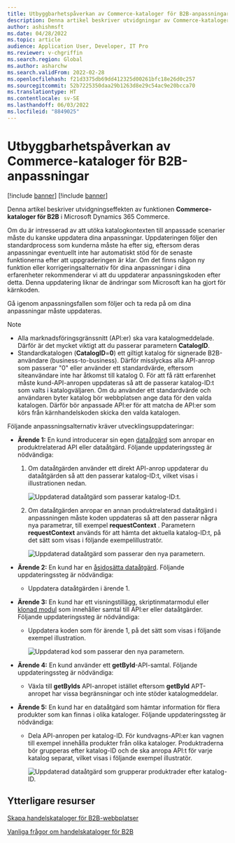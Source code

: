 ```yaml
---
title: Utbyggbarhetspåverkan av Commerce-kataloger för B2B-anpassningar
description: Denna artikel beskriver utvidgningar av Commerce-katalogerna för B2B-funktionen i Microsoft Dynamics 365 Commerce.
author: ashishmsft
ms.date: 04/28/2022
ms.topic: article
audience: Application User, Developer, IT Pro
ms.reviewer: v-chgriffin
ms.search.region: Global
ms.author: asharchw
ms.search.validFrom: 2022-02-28
ms.openlocfilehash: f21d3375db69dd412325d00261bfc18e26d0c257
ms.sourcegitcommit: 52b7225350daa29b1263d8e29c54ac9e20bcca70
ms.translationtype: HT
ms.contentlocale: sv-SE
ms.lasthandoff: 06/03/2022
ms.locfileid: "8849025"
---
```

# <a name="extensibility-impact-of-commerce-catalogs-for-b2b-customizations"></a>Utbyggbarhetspåverkan av Commerce-kataloger för B2B-anpassningar

[!include [banner](includes/banner.md)]
[!include [banner](includes/preview-banner.md)]

Denna artikel beskriver utvidgningseffekten av funktionen **Commerce-kataloger för B2B** i Microsoft Dynamics 365 Commerce.

Om du är intresserad av att utöka katalogkontexten till anpassade scenarier måste du kanske uppdatera dina anpassningar. Uppdateringen följer den standardprocess som kunderna måste ha efter sig, eftersom deras anpassningar eventuellt inte har automatiskt stöd för de senaste funktionerna efter att uppgraderingen är klar. Om det finns någon ny funktion eller korrigeringsalternativ för dina anpassningar i dina erfarenheter rekommenderar vi att du uppdaterar anpassningskoden efter detta. Denna uppdatering liknar de ändringar som Microsoft kan ha gjort för kärnkoden.

Gå igenom anpassningsfallen som följer och ta reda på om dina anpassningar måste uppdateras.

> [!NOTE]
> - Alla marknadsföringsgränssnitt (API:er) ska vara katalogmeddelade. Därför är det mycket viktigt att du passerar parametern **CatalogID**.
> - Standardkatalogen (**CatalogID**=**0**) ett giltigt katalog för signerade B2B-användare (business-to-business). Därför misslyckas alla API-anrop som passerar "0" eller använder ett standardvärde, eftersom siteanvändare inte har åtkomst till katalog 0. För att få rätt erfarenhet måste kund-API-anropen uppdateras så att de passerar katalog-ID:t som valts i katalogväljaren. Om du använder ett standardvärde och användaren byter katalog bör webbplatsen ange data för den valda katalogen. Därför bör anpassade API:er för att matcha de API:er som körs från kärnhandelskoden skicka den valda katalogen.

Följande anpassningsalternativ kräver utvecklingsuppdateringar:

- **Ärende 1:** En kund introducerar sin egen [dataåtgärd](e-commerce-extensibility/data-actions.md) som anropar en produktrelaterad API eller dataåtgärd. Följande uppdateringssteg är nödvändiga:

    1. Om dataåtgärden använder ett direkt API-anrop uppdaterar du dataåtgärden så att den passerar katalog-ID:t, vilket visas i illustrationen nedan.

        ![Uppdaterad dataåtgärd som passerar katalog-ID:t.](./media/customization1_a.png)

    1. Om dataåtgärden anropar en annan produktrelaterad dataåtgärd i anpassningen måste koden uppdateras så att den passerar några nya parametrar, till exempel **requestContext** . Parametern **requestContext** används för att hämta det aktuella katalog-ID:t, på det sätt som visas i följande exempelillustratör.

        ![Uppdaterad dataåtgärd som passerar den nya parametern.](./media/customization1_b.png)

- **Ärende 2:** En kund har en [åsidosätta dataåtgärd](e-commerce-extensibility/data-action-overrides.md). Följande uppdateringssteg är nödvändiga:

    - Uppdatera dataåtgärden i ärende 1.

- **Ärende 3:** En kund har ett visningstillägg, skriptinmatarmodul eller [klonad modul](e-commerce-extensibility/modules-overview.md#clone-a-module-library-module) som innehåller samtal till API:er eller dataåtgärder. Följande uppdateringssteg är nödvändiga:

    - Uppdatera koden som för ärende 1, på det sätt som visas i följande exempel illustration.

       ![Uppdaterad kod som passerar den nya parametern.](./media/customization3.png)

- **Ärende 4:** En kund använder ett **getById**-API-samtal. Följande uppdateringssteg är nödvändiga:

    - Växla till **getByIds** API-anropet istället eftersom **getById** APT-anropet har vissa begränsningar och inte stöder katalogmeddelar.

- **Ärende 5:** En kund har en dataåtgärd som hämtar information för flera produkter som kan finnas i olika kataloger. Följande uppdateringssteg är nödvändiga:

    - Dela API-anropen per katalog-ID. För kundvagns-API:er kan vagnen till exempel innehålla produkter från olika kataloger. Produktraderna bör grupperas efter katalog-ID och de ska anropa API:t för varje katalog separat, vilket visas i följande exempel illustratör.

        ![Uppdaterad dataåtgärd som grupperar produktrader efter katalog-ID.](./media/customization5.png)

## <a name="additional-resources"></a>Ytterligare resurser

[Skapa handelskataloger för B2B-webbplatser](catalogs-b2b-sites.md)

[Vanliga frågor om handelskataloger för B2B](catalogs-b2b-sites-FAQ.md)
